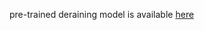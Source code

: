 pre-trained deraining model is available [here](https://drive.google.com/drive/folders/15tEklhUdo_chgr13q6oPMqc6dRc0yCku?usp=sharing)